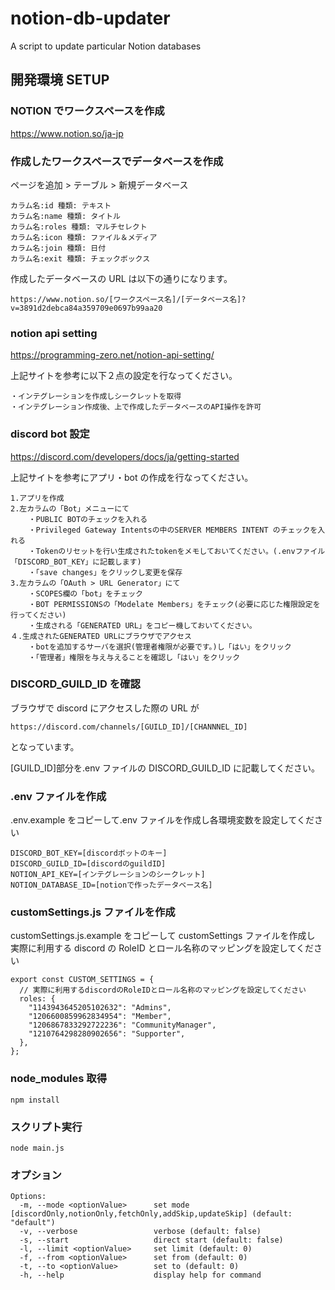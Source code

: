 # notion-db-updater

A script to update particular Notion databases

## 開発環境 SETUP

### NOTION でワークスペースを作成

https://www.notion.so/ja-jp

### 作成したワークスペースでデータベースを作成

ページを追加 > テーブル > 新規データベース

```
カラム名:id 種類: テキスト
カラム名:name 種類: タイトル
カラム名:roles 種類: マルチセレクト
カラム名:icon 種類: ファイル＆メディア
カラム名:join 種類: 日付
カラム名:exit 種類: チェックボックス
```

作成したデータベースの URL は以下の通りになります。

```
https://www.notion.so/[ワークスペース名]/[データベース名]?v=3891d2debca84a359709e0697b99aa20
```

### notion api setting

https://programming-zero.net/notion-api-setting/

上記サイトを参考に以下２点の設定を行なってください。

```
・インテグレーションを作成しシークレットを取得
・インテグレーション作成後、上で作成したデータベースのAPI操作を許可
```

### discord bot 設定

https://discord.com/developers/docs/ja/getting-started

上記サイトを参考にアプリ・bot の作成を行なってください。

```
1.アプリを作成
2.左カラムの「Bot」メニューにて
    ・PUBLIC BOTのチェックを入れる
    ・Privileged Gateway Intentsの中のSERVER MEMBERS INTENT のチェックを入れる
    ・Tokenのリセットを行い生成されたtokenをメモしておいてください。(.envファイル「DISCORD_BOT_KEY」に記載します)
    ・「save changes」をクリックし変更を保存
3.左カラムの「OAuth > URL Generator」にて
    ・SCOPES欄の「bot」をチェック
    ・BOT PERMISSIONSの「Modelate Members」をチェック(必要に応じた権限設定を行ってください)
    ・生成される「GENERATED URL」をコピー機しておいてください。
４.生成されたGENERATED URLにブラウザでアクセス
    ・botを追加するサーバを選択(管理者権限が必要です。)し「はい」をクリック
    ・「管理者」権限を与え与えることを確認し「はい」をクリック
```

### DISCORD_GUILD_ID を確認

ブラウザで discord にアクセスした際の URL が

```
https://discord.com/channels/[GUILD_ID]/[CHANNNEL_ID]
```

となっています。

[GUILD_ID]部分を.env ファイルの DISCORD_GUILD_ID に記載してください。

### .env ファイルを作成

.env.example をコピーして.env ファイルを作成し各環境変数を設定してください

```
DISCORD_BOT_KEY=[discordボットのキー]
DISCORD_GUILD_ID=[discordのguildID]
NOTION_API_KEY=[インテグレーションのシークレット]
NOTION_DATABASE_ID=[notionで作ったデータベース名]
```

### customSettings.js ファイルを作成

customSettings.js.example をコピーして customSettings ファイルを作成し 実際に利用する discord の RoleID とロール名称のマッピングを設定してください

```
export const CUSTOM_SETTINGS = {
  // 実際に利用するdiscordのRoleIDとロール名称のマッピングを設定してください
  roles: {
    "1143943645205102632": "Admins",
    "1206600859962834954": "Member",
    "1206867833292722236": "CommunityManager",
    "1210764298280902656": "Supporter",
  },
};
```

### node_modules 取得

```
npm install
```

### スクリプト実行

```
node main.js
```

### オプション

```
Options:
  -m, --mode <optionValue>      set mode [discordOnly,notionOnly,fetchOnly,addSkip,updateSkip] (default: "default")
  -v, --verbose                 verbose (default: false)
  -s, --start                   direct start (default: false)
  -l, --limit <optionValue>     set limit (default: 0)
  -f, --from <optionValue>      set from (default: 0)
  -t, --to <optionValue>        set to (default: 0)
  -h, --help                    display help for command
```
